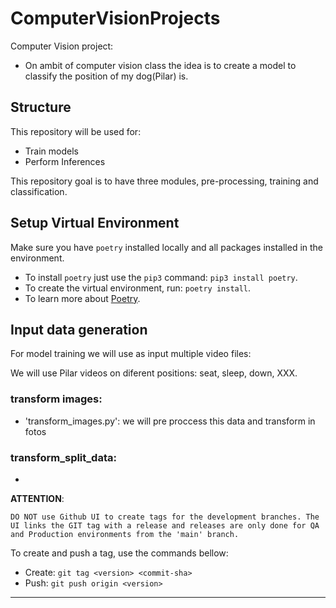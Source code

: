 # ComputerVisionProjects

Computer Vision project:

- On ambit of computer vision class the idea is to create a model to classify the position of my dog(Pilar) is.

## Structure

This repository will be used for:

- Train models
- Perform Inferences

This repository goal is to have three modules, pre-processing, training and classification.

## Setup Virtual Environment

Make sure you have `poetry` installed locally and all packages installed in the environment.

- To install `poetry` just use the `pip3` command: `pip3 install poetry`.
- To create the virtual environment, run: `poetry install`.
- To learn more about [Poetry](https://python-poetry.org/docs/).

## Input data generation

For model training we will use as input multiple video files:

We will use Pilar videos on diferent positions: seat, sleep, down, XXX.

### transform images:

- 'transform_images.py': we will pre proccess this data and transform in fotos

### transform_split_data:

-






**ATTENTION**:

`DO NOT use Github UI to create tags for the development branches.
The UI links the GIT tag with a release and releases are only done for QA and Production environments from the 'main' branch.`

To create and push a tag, use the commands bellow:

- Create: `git tag <version> <commit-sha>`
- Push: `git push origin <version>`

---
